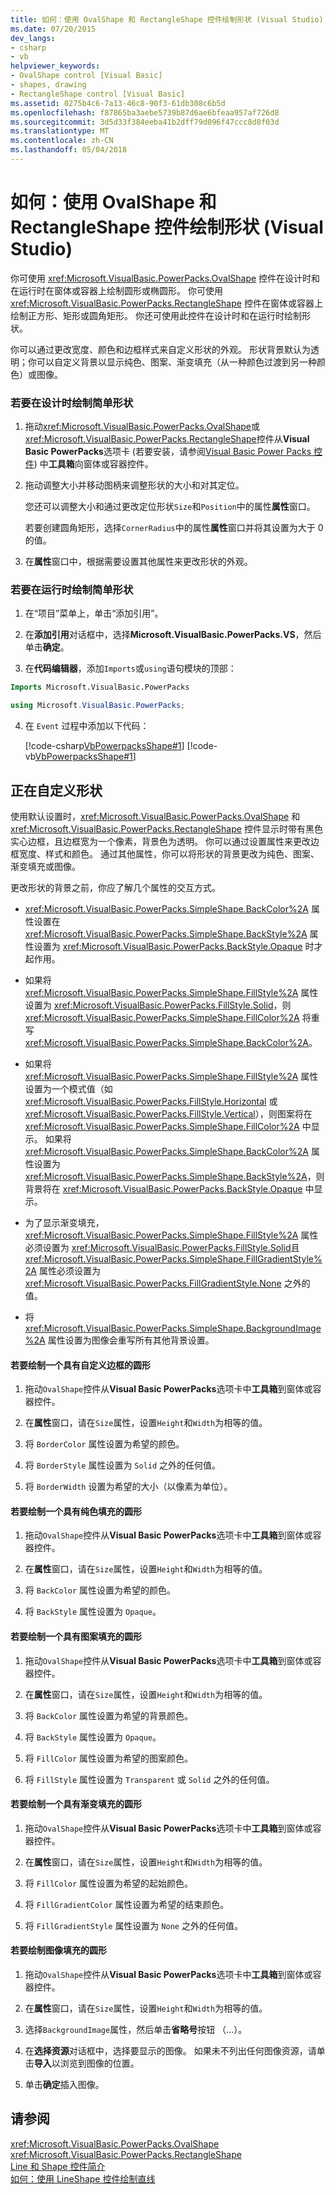 ```yaml
---
title: 如何：使用 OvalShape 和 RectangleShape 控件绘制形状 (Visual Studio)
ms.date: 07/20/2015
dev_langs:
- csharp
- vb
helpviewer_keywords:
- OvalShape control [Visual Basic]
- shapes, drawing
- RectangleShape control [Visual Basic]
ms.assetid: 0275b4c6-7a13-46c8-90f3-61db308c6b5d
ms.openlocfilehash: f87865ba3aebe5739b87d6ae6bfeaa957af726d8
ms.sourcegitcommit: 3d5d33f384eeba41b2dff79d096f47ccc8d8f03d
ms.translationtype: MT
ms.contentlocale: zh-CN
ms.lasthandoff: 05/04/2018
---
```

# <a name="how-to-draw-shapes-with-the-ovalshape-and-rectangleshape-controls-visual-studio"></a>如何：使用 OvalShape 和 RectangleShape 控件绘制形状 (Visual Studio)
你可使用 <xref:Microsoft.VisualBasic.PowerPacks.OvalShape> 控件在设计时和在运行时在窗体或容器上绘制圆形或椭圆形。 你可使用 <xref:Microsoft.VisualBasic.PowerPacks.RectangleShape> 控件在窗体或容器上绘制正方形、矩形或圆角矩形。 你还可使用此控件在设计时和在运行时绘制形状。  
  
 你可以通过更改宽度、颜色和边框样式来自定义形状的外观。 形状背景默认为透明；你可以自定义背景以显示纯色、图案、渐变填充（从一种颜色过渡到另一种颜色）或图像。  
  
### <a name="to-draw-a-simple-shape-at-design-time"></a>若要在设计时绘制简单形状  
  
1.  拖动<xref:Microsoft.VisualBasic.PowerPacks.OvalShape>或<xref:Microsoft.VisualBasic.PowerPacks.RectangleShape>控件从**Visual Basic PowerPacks**选项卡 (若要安装，请参阅[Visual Basic Power Packs 控件](../../../visual-basic/developing-apps/windows-forms/power-packs-controls.md)) 中**工具箱**向窗体或容器控件。  
  
2.  拖动调整大小并移动图柄来调整形状的大小和对其定位。  
  
     您还可以调整大小和通过更改定位形状`Size`和`Position`中的属性**属性**窗口。  
  
     若要创建圆角矩形，选择`CornerRadius`中的属性**属性**窗口并将其设置为大于 0 的值。  
  
3.  在**属性**窗口中，根据需要设置其他属性来更改形状的外观。  
  
### <a name="to-draw-a-simple-shape-at-run-time"></a>若要在运行时绘制简单形状  
  
1.  在“项目”菜单上，单击“添加引用”。  
  
2.  在**添加引用**对话框中，选择**Microsoft.VisualBasic.PowerPacks.VS**，然后单击**确定**。  
  
3.  在**代码编辑器**，添加`Imports`或`using`语句模块的顶部：  
  
```vb  
Imports Microsoft.VisualBasic.PowerPacks  
```  
  
```csharp  
using Microsoft.VisualBasic.PowerPacks;  
```  
  
4.  在 `Event` 过程中添加以下代码：  
  
     [!code-csharp[VbPowerpacksShape#1](../../../visual-basic/developing-apps/windows-forms/codesnippet/CSharp/how-to-draw-shapes-with-the-ovalshape-and-rectangleshape-controls_1.cs)]
     [!code-vb[VbPowerpacksShape#1](../../../visual-basic/developing-apps/windows-forms/codesnippet/VisualBasic/how-to-draw-shapes-with-the-ovalshape-and-rectangleshape-controls_1.vb)]  
  
## <a name="customizing-shapes"></a>正在自定义形状  
 使用默认设置时，<xref:Microsoft.VisualBasic.PowerPacks.OvalShape> 和 <xref:Microsoft.VisualBasic.PowerPacks.RectangleShape> 控件显示时带有黑色实心边框，且边框宽为一个像素，背景色为透明。 你可以通过设置属性来更改边框宽度、样式和颜色。 通过其他属性，你可以将形状的背景更改为纯色、图案、渐变填充或图像。  
  
 更改形状的背景之前，你应了解几个属性的交互方式。  
  
-   <xref:Microsoft.VisualBasic.PowerPacks.SimpleShape.BackColor%2A> 属性设置在 <xref:Microsoft.VisualBasic.PowerPacks.SimpleShape.BackStyle%2A> 属性设置为 <xref:Microsoft.VisualBasic.PowerPacks.BackStyle.Opaque> 时才起作用。  
  
-   如果将 <xref:Microsoft.VisualBasic.PowerPacks.SimpleShape.FillStyle%2A> 属性设置为 <xref:Microsoft.VisualBasic.PowerPacks.FillStyle.Solid>，则 <xref:Microsoft.VisualBasic.PowerPacks.SimpleShape.FillColor%2A> 将重写 <xref:Microsoft.VisualBasic.PowerPacks.SimpleShape.BackColor%2A>。  
  
-   如果将 <xref:Microsoft.VisualBasic.PowerPacks.SimpleShape.FillStyle%2A> 属性设置为一个模式值（如 <xref:Microsoft.VisualBasic.PowerPacks.FillStyle.Horizontal> 或 <xref:Microsoft.VisualBasic.PowerPacks.FillStyle.Vertical>），则图案将在 <xref:Microsoft.VisualBasic.PowerPacks.SimpleShape.FillColor%2A> 中显示。 如果将 <xref:Microsoft.VisualBasic.PowerPacks.SimpleShape.BackColor%2A> 属性设置为 <xref:Microsoft.VisualBasic.PowerPacks.SimpleShape.BackStyle%2A>，则背景将在 <xref:Microsoft.VisualBasic.PowerPacks.BackStyle.Opaque> 中显示。  
  
-   为了显示渐变填充，<xref:Microsoft.VisualBasic.PowerPacks.SimpleShape.FillStyle%2A> 属性必须设置为 <xref:Microsoft.VisualBasic.PowerPacks.FillStyle.Solid>且 <xref:Microsoft.VisualBasic.PowerPacks.SimpleShape.FillGradientStyle%2A> 属性必须设置为 <xref:Microsoft.VisualBasic.PowerPacks.FillGradientStyle.None> 之外的值。  
  
-   将 <xref:Microsoft.VisualBasic.PowerPacks.SimpleShape.BackgroundImage%2A> 属性设置为图像会重写所有其他背景设置。  
  
#### <a name="to-draw-a-circle-that-has-a-custom-border"></a>若要绘制一个具有自定义边框的圆形  
  
1.  拖动`OvalShape`控件从**Visual Basic PowerPacks**选项卡中**工具箱**到窗体或容器控件。  
  
2.  在**属性**窗口，请在`Size`属性，设置`Height`和`Width`为相等的值。  
  
3.  将 `BorderColor` 属性设置为希望的颜色。  
  
4.  将 `BorderStyle` 属性设置为 `Solid` 之外的任何值。  
  
5.  将 `BorderWidth` 设置为希望的大小（以像素为单位）。  
  
#### <a name="to-draw-a-circle-that-has-a-solid-fill"></a>若要绘制一个具有纯色填充的圆形  
  
1.  拖动`OvalShape`控件从**Visual Basic PowerPacks**选项卡中**工具箱**到窗体或容器控件。  
  
2.  在**属性**窗口，请在`Size`属性，设置`Height`和`Width`为相等的值。  
  
3.  将 `BackColor` 属性设置为希望的颜色。  
  
4.  将 `BackStyle` 属性设置为 `Opaque`。  
  
#### <a name="to-draw-a-circle-that-has-a-patterned-fill"></a>若要绘制一个具有图案填充的圆形  
  
1.  拖动`OvalShape`控件从**Visual Basic PowerPacks**选项卡中**工具箱**到窗体或容器控件。  
  
2.  在**属性**窗口，请在`Size`属性，设置`Height`和`Width`为相等的值。  
  
3.  将 `BackColor` 属性设置为希望的背景颜色。  
  
4.  将 `BackStyle` 属性设置为 `Opaque`。  
  
5.  将 `FillColor` 属性设置为希望的图案颜色。  
  
6.  将 `FillStyle` 属性设置为 `Transparent` 或 `Solid` 之外的任何值。  
  
#### <a name="to-draw-a-circle-that-has-a-gradient-fill"></a>若要绘制一个具有渐变填充的圆形  
  
1.  拖动`OvalShape`控件从**Visual Basic PowerPacks**选项卡中**工具箱**到窗体或容器控件。  
  
2.  在**属性**窗口，请在`Size`属性，设置`Height`和`Width`为相等的值。  
  
3.  将 `FillColor` 属性设置为希望的起始颜色。  
  
4.  将 `FillGradientColor` 属性设置为希望的结束颜色。  
  
5.  将 `FillGradientStyle` 属性设置为 `None` 之外的任何值。  
  
#### <a name="to-draw-a-circle-that-is-filled-with-an-image"></a>若要绘制图像填充的圆形  
  
1.  拖动`OvalShape`控件从**Visual Basic PowerPacks**选项卡中**工具箱**到窗体或容器控件。  
  
2.  在**属性**窗口，请在`Size`属性，设置`Height`和`Width`为相等的值。  
  
3.  选择`BackgroundImage`属性，然后单击**省略号**按钮 （…）。  
  
4.  在**选择资源**对话框中，选择要显示的图像。 如果未不列出任何图像资源，请单击**导入**以浏览到图像的位置。  
  
5.  单击**确定**插入图像。  
  
## <a name="see-also"></a>请参阅  
 <xref:Microsoft.VisualBasic.PowerPacks.OvalShape>  
 <xref:Microsoft.VisualBasic.PowerPacks.RectangleShape>  
 [Line 和 Shape 控件简介](../../../visual-basic/developing-apps/windows-forms/introduction-to-the-line-and-shape-controls-visual-studio.md)  
 [如何：使用 LineShape 控件绘制直线](../../../visual-basic/developing-apps/windows-forms/how-to-draw-lines-with-the-lineshape-control-visual-studio.md)
